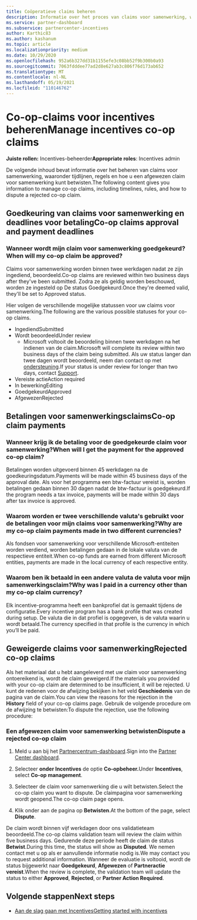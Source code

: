 ```yaml
---
title: Coöperatieve claims beheren
description: Informatie over het proces van claims voor samenwerking, waaronder deadlines, valutaproblemen en hoe u een afgewezen claim voor samenwerking kunt betwisten.
ms.service: partner-dashboard
ms.subservice: partnercenter-incentives
author: Karthic83
ms.author: kashanum
ms.topic: article
ms.localizationpriority: medium
ms.date: 10/29/2020
ms.openlocfilehash: 952a6b327dd31b1155efe3c08bb52f9b300b0a93
ms.sourcegitcommit: 7063fdddee77ad2d8e627ab3c806f76d173ab652
ms.translationtype: MT
ms.contentlocale: nl-NL
ms.lasthandoff: 05/19/2021
ms.locfileid: "110146762"
---
```

# <a name="manage-incentives-co-op-claims"></a><span data-ttu-id="c8b74-103">Co-op-claims voor incentives beheren</span><span class="sxs-lookup"><span data-stu-id="c8b74-103">Manage incentives co-op claims</span></span>

<span data-ttu-id="c8b74-104">**Juiste rollen:** Incentives-beheerder</span><span class="sxs-lookup"><span data-stu-id="c8b74-104">**Appropriate roles**: Incentives admin</span></span>

<span data-ttu-id="c8b74-105">De volgende inhoud bevat informatie over het beheren van claims voor samenwerking, waaronder tijdlijnen, regels en hoe u een afgewezen claim voor samenwerking kunt betwisten.</span><span class="sxs-lookup"><span data-stu-id="c8b74-105">The following content gives you information to manage co-op claims, including timelines, rules, and how to dispute a rejected co-op claim.</span></span>

## <a name="co-op-claims-approval-and-payment-deadlines"></a><span data-ttu-id="c8b74-106">Goedkeuring van claims voor samenwerking en deadlines voor betaling</span><span class="sxs-lookup"><span data-stu-id="c8b74-106">Co-op claims approval and payment deadlines</span></span>

### <a name="when-will-my-co-op-claim-be-approved"></a><span data-ttu-id="c8b74-107">Wanneer wordt mijn claim voor samenwerking goedgekeurd?</span><span class="sxs-lookup"><span data-stu-id="c8b74-107">When will my co-op claim be approved?</span></span>

<span data-ttu-id="c8b74-108">Claims voor samenwerking worden binnen twee werkdagen nadat ze zijn ingediend, beoordeeld.</span><span class="sxs-lookup"><span data-stu-id="c8b74-108">Co-op claims are reviewed within two business days after they've been submitted.</span></span> <span data-ttu-id="c8b74-109">Zodra ze als geldig worden beschouwd, worden ze ingesteld op De status Goedgekeurd.</span><span class="sxs-lookup"><span data-stu-id="c8b74-109">Once they're deemed valid, they'll be set to Approved status.</span></span>  

<span data-ttu-id="c8b74-110">Hier volgen de verschillende mogelijke statussen voor uw claims voor samenwerking.</span><span class="sxs-lookup"><span data-stu-id="c8b74-110">The following are the various possible statuses for your co-op claims.</span></span>

- <span data-ttu-id="c8b74-111">Ingediend</span><span class="sxs-lookup"><span data-stu-id="c8b74-111">Submitted</span></span>
- <span data-ttu-id="c8b74-112">Wordt beoordeeld</span><span class="sxs-lookup"><span data-stu-id="c8b74-112">Under review</span></span>
  - <span data-ttu-id="c8b74-113">Microsoft voltooit de beoordeling binnen twee werkdagen na het indienen van de claim.</span><span class="sxs-lookup"><span data-stu-id="c8b74-113">Microsoft will complete its review within two business days of the claim being submitted.</span></span> <span data-ttu-id="c8b74-114">Als uw status langer dan twee dagen wordt beoordeeld, neem dan contact op met [ondersteuning](https://partner.microsoft.com/dashboard/support/incentives/servicerequests?category=incentives).</span><span class="sxs-lookup"><span data-stu-id="c8b74-114">If your status is under review for longer than two days, contact [Support](https://partner.microsoft.com/dashboard/support/incentives/servicerequests?category=incentives).</span></span>
- <span data-ttu-id="c8b74-115">Vereiste actie</span><span class="sxs-lookup"><span data-stu-id="c8b74-115">Action required</span></span>
- <span data-ttu-id="c8b74-116">In bewerking</span><span class="sxs-lookup"><span data-stu-id="c8b74-116">Editing</span></span>
- <span data-ttu-id="c8b74-117">Goedgekeurd</span><span class="sxs-lookup"><span data-stu-id="c8b74-117">Approved</span></span>
- <span data-ttu-id="c8b74-118">Afgewezen</span><span class="sxs-lookup"><span data-stu-id="c8b74-118">Rejected</span></span>

## <a name="co-op-claim-payments"></a><span data-ttu-id="c8b74-119">Betalingen voor samenwerkingsclaims</span><span class="sxs-lookup"><span data-stu-id="c8b74-119">Co-op claim payments</span></span>

### <a name="when-will-i-get-the-payment-for-the-approved-co-op-claim"></a><span data-ttu-id="c8b74-120">Wanneer krijg ik de betaling voor de goedgekeurde claim voor samenwerking?</span><span class="sxs-lookup"><span data-stu-id="c8b74-120">When will I get the payment for the approved co-op claim?</span></span>

<span data-ttu-id="c8b74-121">Betalingen worden uitgevoerd binnen 45 werkdagen na de goedkeuringsdatum.</span><span class="sxs-lookup"><span data-stu-id="c8b74-121">Payments will be made within 45 business days of the approval date.</span></span> <span data-ttu-id="c8b74-122">Als voor het programma een btw-factuur vereist is, worden betalingen gedaan binnen 30 dagen nadat de btw-factuur is goedgekeurd.</span><span class="sxs-lookup"><span data-stu-id="c8b74-122">If the program needs a tax invoice, payments will be made within 30 days after tax invoice is approved.</span></span>

### <a name="why-are-my-co-op-claim-payments-made-in-two-different-currencies"></a><span data-ttu-id="c8b74-123">Waarom worden er twee verschillende valuta's gebruikt voor de betalingen voor mijn claims voor samenwerking?</span><span class="sxs-lookup"><span data-stu-id="c8b74-123">Why are my co-op claim payments made in two different currencies?</span></span>

<span data-ttu-id="c8b74-124">Als fondsen voor samenwerking voor verschillende Microsoft-entiteiten worden verdiend, worden betalingen gedaan in de lokale valuta van de respectieve entiteit.</span><span class="sxs-lookup"><span data-stu-id="c8b74-124">When co-op funds are earned from different Microsoft entities, payments are made in the local currency of each respective entity.</span></span>  

### <a name="why-was-i-paid-in-a-currency-other-than-my-co-op-claim-currency"></a><span data-ttu-id="c8b74-125">Waarom ben ik betaald in een andere valuta de valuta voor mijn samenwerkingsclaim?</span><span class="sxs-lookup"><span data-stu-id="c8b74-125">Why was I paid in a currency other than my co-op claim currency?</span></span>

<span data-ttu-id="c8b74-126">Elk incentive-programma heeft een bankprofiel dat is gemaakt tijdens de configuratie.</span><span class="sxs-lookup"><span data-stu-id="c8b74-126">Every incentive program has a bank profile that was created during setup.</span></span> <span data-ttu-id="c8b74-127">De valuta die in dat profiel is opgegeven, is de valuta waarin u wordt betaald.</span><span class="sxs-lookup"><span data-stu-id="c8b74-127">The currency specified in that profile is the currency in which you’ll be paid.</span></span>

## <a name="rejected-co-op-claims"></a><span data-ttu-id="c8b74-128">Geweigerde claims voor samenwerking</span><span class="sxs-lookup"><span data-stu-id="c8b74-128">Rejected co-op claims</span></span>

<span data-ttu-id="c8b74-129">Als het materiaal dat u hebt aangeleverd met uw claim voor samenwerking ontoereikend is, wordt de claim geweigerd.</span><span class="sxs-lookup"><span data-stu-id="c8b74-129">If the materials you provided with your co-op claim are determined to be insufficient, it will be rejected.</span></span> <span data-ttu-id="c8b74-130">U kunt de redenen voor de afwijzing bekijken in het veld **Geschiedenis** van de pagina van de claim.</span><span class="sxs-lookup"><span data-stu-id="c8b74-130">You can view the reasons for the rejection in the **History** field of your co-op claims page.</span></span> <span data-ttu-id="c8b74-131">Gebruik de volgende procedure om de afwijzing te betwisten:</span><span class="sxs-lookup"><span data-stu-id="c8b74-131">To dispute the rejection, use the following procedure:</span></span>

### <a name="dispute-a-rejected-co-op-claim"></a><span data-ttu-id="c8b74-132">Een afgewezen claim voor samenwerking betwisten</span><span class="sxs-lookup"><span data-stu-id="c8b74-132">Dispute a rejected co-op claim</span></span>

1. <span data-ttu-id="c8b74-133">Meld u aan bij het [Partnercentrum-dashboard](https://partner.microsoft.com/dashboard/).</span><span class="sxs-lookup"><span data-stu-id="c8b74-133">Sign into the [Partner Center dashboard](https://partner.microsoft.com/dashboard/).</span></span>

2. <span data-ttu-id="c8b74-134">Selecteer **onder Incentives** de optie **Co-opbeheer.**</span><span class="sxs-lookup"><span data-stu-id="c8b74-134">Under **Incentives**, select **Co-op management**.</span></span>

3. <span data-ttu-id="c8b74-135">Selecteer de claim voor samenwerking die u wilt betwisten.</span><span class="sxs-lookup"><span data-stu-id="c8b74-135">Select the co-op claim you want to dispute.</span></span> <span data-ttu-id="c8b74-136">De claimpagina voor samenwerking wordt geopend.</span><span class="sxs-lookup"><span data-stu-id="c8b74-136">The co-op claim page opens.</span></span>

4. <span data-ttu-id="c8b74-137">Klik onder aan de pagina op **Betwisten**.</span><span class="sxs-lookup"><span data-stu-id="c8b74-137">At the bottom of the page, select **Dispute**.</span></span>

<span data-ttu-id="c8b74-138">De claim wordt binnen vijf werkdagen door ons validatieteam beoordeeld.</span><span class="sxs-lookup"><span data-stu-id="c8b74-138">The co-op claims validation team will review the claim within five business days.</span></span> <span data-ttu-id="c8b74-139">Gedurende deze periode heeft de claim de status **Betwist**.</span><span class="sxs-lookup"><span data-stu-id="c8b74-139">During this time, the status will show as **Disputed**.</span></span> <span data-ttu-id="c8b74-140">We nemen contact met u op als er aanvullende informatie nodig is.</span><span class="sxs-lookup"><span data-stu-id="c8b74-140">We may contact you to request additional information.</span></span> <span data-ttu-id="c8b74-141">Wanneer de evaluatie is voltooid, wordt de status bijgewerkt naar **Goedgekeurd**, **Afgewezen** of **Partneractie vereist**.</span><span class="sxs-lookup"><span data-stu-id="c8b74-141">When the review is complete, the validation team will update the status to either **Approved**, **Rejected**, or **Partner Action Required**.</span></span>

## <a name="next-steps"></a><span data-ttu-id="c8b74-142">Volgende stappen</span><span class="sxs-lookup"><span data-stu-id="c8b74-142">Next steps</span></span>

- [<span data-ttu-id="c8b74-143">Aan de slag gaan met Incentives</span><span class="sxs-lookup"><span data-stu-id="c8b74-143">Getting started with incentives</span></span>](incentives-get-started-intro.md)
